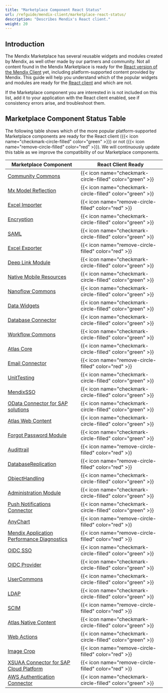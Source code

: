 ```yaml
---
title: "Marketplace Component React Status"
url: /refguide/mendix-client/marketplace-react-status/
description: "Describes Mendix's React client."
weight: 20
---
```


## Introduction

The Mendix Marketplace has several reusable widgets and modules created by Mendix, as well other made by our partners and community. Not all content found in the Mendix Marketplace is ready for the [React version of the Mendix Client](/releasenotes/studio-pro/10.7/#react-client) yet, including platform-supported content provided by Mendix. This guide will help you understand which of the popular widgets and modules are ready for the [React client](/refguide/mendix-client/react/) and which are not.

If the Marketplace component you are interested in is not included on this list, add it to your application with the React client enabled, see if consistency errors arise, and troubleshoot them.

## Marketplace Component Status Table

The following table shows which of the more popular platform-supported Marketplace components are ready for the React client ({{< icon name="checkmark-circle-filled" color="green" >}}) or not ({{< icon name="remove-circle-filled" color="red" >}}). We will continuously update this table as we improve the compatibility of our Marketplace components.

| Marketplace Component | React Client Ready |
| --- | --- |
| [Community Commons](https://marketplace.mendix.com/link/component/170) | {{< icon name="checkmark-circle-filled" color="green" >}} |
| [Mx Model Reflection](https://marketplace.mendix.com/link/component/69) | {{< icon name="checkmark-circle-filled" color="green" >}} |
| [Excel Importer](https://marketplace.mendix.com/link/component/72) | {{< icon name="remove-circle-filled" color="red" >}} |
| [Encryption](https://marketplace.mendix.com/link/component/1011) | {{< icon name="checkmark-circle-filled" color="green" >}} |
| [SAML](https://marketplace.mendix.com/link/component/1174) | {{< icon name="checkmark-circle-filled" color="green" >}} |
| [Excel Exporter](https://marketplace.mendix.com/link/component/726) | {{< icon name="remove-circle-filled" color="red" >}} |
| [Deep Link Module](https://marketplace.mendix.com/link/component/43) | {{< icon name="checkmark-circle-filled" color="green" >}} |
| [Native Mobile Resources](https://marketplace.mendix.com/link/component/109513) | {{< icon name="checkmark-circle-filled" color="green" >}} |
| [Nanoflow Commons](https://marketplace.mendix.com/link/component/109515) | {{< icon name="checkmark-circle-filled" color="green" >}} |
| [Data Widgets](https://marketplace.mendix.com/link/component/116540) | {{< icon name="checkmark-circle-filled" color="green" >}} |
| [Database Connector](https://marketplace.mendix.com/link/component/2888) | {{< icon name="checkmark-circle-filled" color="green" >}} |
| [Workflow Commons](https://marketplace.mendix.com/link/component/117066) | {{< icon name="checkmark-circle-filled" color="green" >}} |
| [Atlas Core](https://marketplace.mendix.com/link/component/117187) | {{< icon name="checkmark-circle-filled" color="green" >}} |
| [Email Connector](https://marketplace.mendix.com/link/component/120739) | {{< icon name="remove-circle-filled" color="red" >}} |
| [UnitTesting](https://marketplace.mendix.com/link/component/390) | {{< icon name="checkmark-circle-filled" color="green" >}} |
| [MendixSSO](https://marketplace.mendix.com/link/component/111349) | {{< icon name="checkmark-circle-filled" color="green" >}} |
| [OData Connector for SAP solutions](https://marketplace.mendix.com/link/component/74525) | {{< icon name="checkmark-circle-filled" color="green" >}} |
| [Atlas Web Content](https://marketplace.mendix.com/link/component/117183) | {{< icon name="checkmark-circle-filled" color="green" >}} |
| [Forgot Password Module](https://marketplace.mendix.com/link/component/1296) | {{< icon name="checkmark-circle-filled" color="green" >}} |
| [Audittrail](https://marketplace.mendix.com/link/component/138) | {{< icon name="remove-circle-filled" color="red" >}} |
| [DatabaseReplication](https://marketplace.mendix.com/link/component/160) | {{< icon name="remove-circle-filled" color="red" >}} |
| [ObjectHandling](https://marketplace.mendix.com/link/component/37114) | {{< icon name="checkmark-circle-filled" color="green" >}} |
| [Administration Module](https://marketplace.mendix.com/link/component/23513) | {{< icon name="checkmark-circle-filled" color="green" >}} |
| [Push Notifications Connector](https://marketplace.mendix.com/link/component/3003) | {{< icon name="checkmark-circle-filled" color="green" >}} |
| [AnyChart](https://marketplace.mendix.com/link/component/106517) | {{< icon name="remove-circle-filled" color="red" >}} |
| [Mendix Application Performance Diagnostics](https://marketplace.mendix.com/link/component/6127) | {{< icon name="remove-circle-filled" color="red" >}} |
| [OIDC SSO](https://marketplace.mendix.com/link/component/120371) | {{< icon name="checkmark-circle-filled" color="green" >}} |
| [OIDC Provider](https://marketplace.mendix.com/link/component/214681) | {{< icon name="checkmark-circle-filled" color="green" >}} |
| [UserCommons](https://marketplace.mendix.com/link/component/223053) | {{< icon name="checkmark-circle-filled" color="green" >}} |
| [LDAP](https://marketplace.mendix.com/link/component/210270) | {{< icon name="checkmark-circle-filled" color="green" >}} |
| [SCIM](https://marketplace.mendix.com/link/component/229630) | {{< icon name="remove-circle-filled" color="red" >}} |
| [Atlas Native Content](https://marketplace.mendix.com/link/component/117175) | {{< icon name="checkmark-circle-filled" color="green" >}} |
| [Web Actions](https://marketplace.mendix.com/link/component/114337) | {{< icon name="checkmark-circle-filled" color="green" >}} |
| [Image Crop](https://marketplace.mendix.com/link/component/254) | {{< icon name="remove-circle-filled" color="red" >}} |
| [XSUAA Connector for SAP Cloud Platform](https://marketplace.mendix.com/link/component/78091) | {{< icon name="remove-circle-filled" color="red" >}} |
| [AWS Authentication Connector](https://marketplace.mendix.com/link/component/120333) | {{< icon name="checkmark-circle-filled" color="green" >}} |
